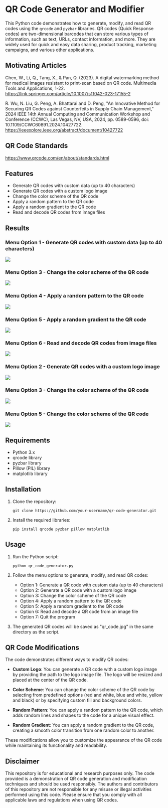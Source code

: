 # QR Code Generator and Modifier

This Python code demonstrates how to generate, modify, and read QR codes using the `qrcode` and `pyzbar` libraries. QR codes (Quick Response codes) are two-dimensional barcodes that can store various types of information, such as text, URLs, contact information, and more. They are widely used for quick and easy data sharing, product tracking, marketing campaigns, and various other applications.

## Motivating Articles

Chen, W., Li, Q., Tang, X., & Pan, Q. (2023). A digital watermarking method for medical images resistant to print-scan based on QR code. Multimedia Tools and Applications, 1-22. https://link.springer.com/article/10.1007/s11042-023-17155-2

R. Wu, N. Liu, G. Peng, A. Bhattarai and D. Peng, "An Innovative Method for Securing QR Codes against Counterfeits in Supply Chain Management," 2024 IEEE 14th Annual Computing and Communication Workshop and Conference (CCWC), Las Vegas, NV, USA, 2024, pp. 0589-0596, doi: 10.1109/CCWC60891.2024.10427722. https://ieeexplore.ieee.org/abstract/document/10427722

## QR Code Standards
https://www.qrcode.com/en/about/standards.html

## Features

- Generate QR codes with custom data (up to 40 characters)
- Generate QR codes with a custom logo image
- Change the color scheme of the QR code
- Apply a random pattern to the QR code
- Apply a random gradient to the QR code
- Read and decode QR codes from image files

## Results

### Menu Option 1 - Generate QR codes with custom data (up to 40 characters)
![](https://github.com/ericyoc/qr_code_demo_poc/blob/main/figure_1_qr_code.jpg)

### Menu Option 3 - Change the color scheme of the QR code
![](https://github.com/ericyoc/qr_code_demo_poc/blob/main/figure_2_qr_code.jpg)

### Menu Option 4 - Apply a random pattern to the QR code
![](https://github.com/ericyoc/qr_code_demo_poc/blob/main/figure_3_qr_code.jpg)

### Menu Option 5 - Apply a random gradient to the QR code
![](https://github.com/ericyoc/qr_code_demo_poc/blob/main/figure_4_qr_code.jpg)

### Menu Option 6 - Read and decode QR codes from image files
![](https://github.com/ericyoc/qr_code_demo_poc/blob/main/figure_5_qr_code.jpg)

### Menu Option 2 - Generate QR codes with a custom logo image
![](https://github.com/ericyoc/qr_code_demo_poc/blob/main/figure_6_qr_code.jpg)

### Menu Option 3 - Change the color scheme of the QR code
![](https://github.com/ericyoc/qr_code_demo_poc/blob/main/figure_7_qr_code.jpg)

### Menu Option 5 - Change the color scheme of the QR code
![](https://github.com/ericyoc/qr_code_demo_poc/blob/main/figure_8_qr_code.jpg)

## Requirements

- Python 3.x
- qrcode library
- pyzbar library
- Pillow (PIL) library
- matplotlib library

## Installation

1. Clone the repository:
   ```
   git clone https://github.com/your-username/qr-code-generator.git
   ```

2. Install the required libraries:
   ```
   pip install qrcode pyzbar pillow matplotlib
   ```

## Usage

1. Run the Python script:
   ```
   python qr_code_generator.py
   ```

2. Follow the menu options to generate, modify, and read QR codes:
   - Option 1: Generate a QR code with custom data (up to 40 characters)
   - Option 2: Generate a QR code with a custom logo image
   - Option 3: Change the color scheme of the QR code
   - Option 4: Apply a random pattern to the QR code
   - Option 5: Apply a random gradient to the QR code
   - Option 6: Read and decode a QR code from an image file
   - Option 7: Quit the program

3. The generated QR codes will be saved as "qr_code.jpg" in the same directory as the script.

## QR Code Modifications

The code demonstrates different ways to modify QR codes:

- **Custom Logo**: You can generate a QR code with a custom logo image by providing the path to the logo image file. The logo will be resized and placed at the center of the QR code.

- **Color Scheme**: You can change the color scheme of the QR code by selecting from predefined options (red and white, blue and white, yellow and black) or by specifying custom fill and background colors.

- **Random Pattern**: You can apply a random pattern to the QR code, which adds random lines and shapes to the code for a unique visual effect.

- **Random Gradient**: You can apply a random gradient to the QR code, creating a smooth color transition from one random color to another.

These modifications allow you to customize the appearance of the QR code while maintaining its functionality and readability.

## Disclaimer

This repository is for educational and research purposes only. The code provided is a demonstration of QR code generation and modification techniques and should be used responsibly. The authors and contributors of this repository are not responsible for any misuse or illegal activities performed using this code. Please ensure that you comply with all applicable laws and regulations when using QR codes.
